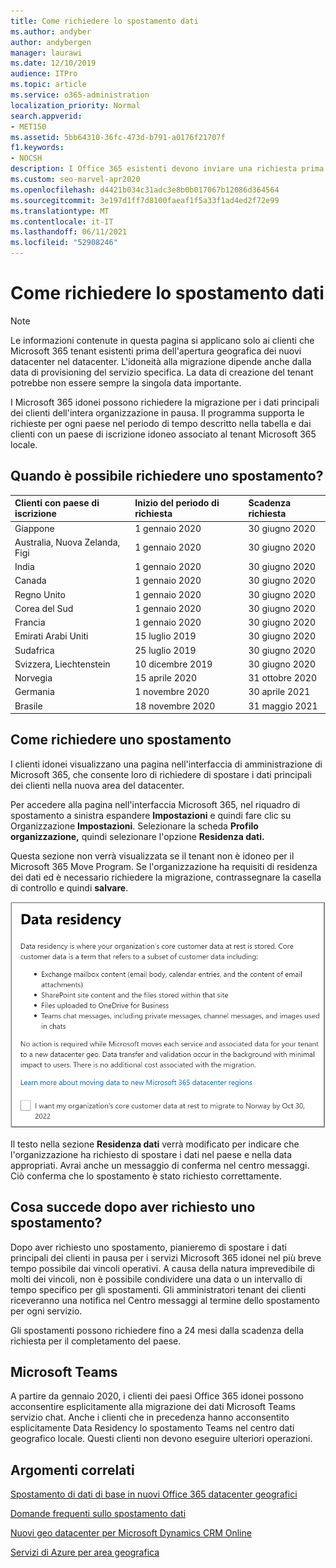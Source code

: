 ```yaml
---
title: Come richiedere lo spostamento dati
ms.author: andyber
author: andybergen
manager: laurawi
ms.date: 12/10/2019
audience: ITPro
ms.topic: article
ms.service: o365-administration
localization_priority: Normal
search.appverid:
- MET150
ms.assetid: 5bb64310-36fc-473d-b791-a0176f21707f
f1.keywords:
- NOCSH
description: I Office 365 esistenti devono inviare una richiesta prima della scadenza per il proprio paese per spostare i dati dei servizi Microsoft 365 nella nuova posizione geografica.
ms.custom: seo-marvel-apr2020
ms.openlocfilehash: d4421b034c31adc3e8b0b017067b12086d364564
ms.sourcegitcommit: 3e197d1ff7d8100faeaf1f5a33f1ad4ed2f72e99
ms.translationtype: MT
ms.contentlocale: it-IT
ms.lasthandoff: 06/11/2021
ms.locfileid: "52908246"
---
```

# <a name="how-to-request-your-data-move"></a>Come richiedere lo spostamento dati

> [!NOTE]
> Le informazioni contenute in questa pagina si applicano solo ai clienti che Microsoft 365 tenant esistenti prima dell'apertura geografica dei nuovi datacenter nel datacenter. L'idoneità alla migrazione dipende anche dalla data di provisioning del servizio specifica.  La data di creazione del tenant potrebbe non essere sempre la singola data importante.
  
I Microsoft 365 idonei possono richiedere la migrazione per i dati principali dei clienti dell'intera organizzazione in pausa.  Il programma supporta le richieste per ogni paese nel periodo di tempo descritto nella tabella e dai clienti con un paese di iscrizione idoneo associato al tenant Microsoft 365 locale.
  
## <a name="when-can-i-request-a-move"></a>Quando è possibile richiedere uno spostamento?

| Clienti con paese di iscrizione | Inizio del periodo di richiesta | Scadenza richiesta |
|:-----|:-----|:-----|
|Giappone  <br/> |1 gennaio 2020  <br/> |30 giugno 2020  <br/> |
|Australia, Nuova Zelanda, Figi  <br/> |1 gennaio 2020  <br/> |30 giugno 2020  <br/> |
|India  <br/> |1 gennaio 2020  <br/> |30 giugno 2020  <br/> |
|Canada  <br/> |1 gennaio 2020  <br/> |30 giugno 2020  <br/> |
|Regno Unito  <br/> |1 gennaio 2020  <br/> |30 giugno 2020  <br/> |
|Corea del Sud  <br/> |1 gennaio 2020  <br/> |30 giugno 2020  <br/> |
|Francia  <br/> |1 gennaio 2020  <br/> |30 giugno 2020  <br/> |
|Emirati Arabi Uniti  <br/> |15 luglio 2019  <br/> |30 giugno 2020  <br/> |
|Sudafrica  <br/> |25 luglio 2019  <br/> |30 giugno 2020  <br/> |
|Svizzera, Liechtenstein  <br/> |10 dicembre 2019  <br/> |30 giugno 2020  <br/> |
|Norvegia  <br/> |15 aprile 2020  <br/> |31 ottobre 2020  <br/> |
|Germania  <br/> |1 novembre 2020  <br/> |30 aprile 2021  <br/> |
|Brasile  <br/> |18 novembre 2020  <br/> |31 maggio 2021  <br/> |

## <a name="how-to-request-a-move"></a>Come richiedere uno spostamento

I clienti idonei visualizzano una pagina nell'interfaccia di amministrazione di Microsoft 365, che consente loro di richiedere di spostare i dati principali dei clienti nella nuova area del datacenter.  
  
Per accedere alla pagina nell'interfaccia Microsoft 365, nel riquadro di spostamento a sinistra espandere **Impostazioni** e quindi fare clic su Organizzazione **Impostazioni**.
Selezionare la scheda **Profilo organizzazione,** quindi selezionare l'opzione **Residenza dati.**
  
Questa sezione non verrà visualizzata se il tenant non è idoneo per il Microsoft 365 Move Program.  Se l'organizzazione ha requisiti di residenza dei dati ed è necessario richiedere la migrazione, contrassegnare la casella di controllo e quindi **salvare**.
  
![Schermata di operazione di consenso per il datacenter](../media/dataresidencyflyoutae.jpg)
  
Il testo nella sezione **Residenza dati**  verrà modificato per indicare che l'organizzazione ha richiesto di spostare i dati nel paese e nella data appropriati. Avrai anche un messaggio di conferma nel centro messaggi. Ciò conferma che lo spostamento è stato richiesto correttamente. 
  
## <a name="what-happens-after-requesting-a-move"></a>Cosa succede dopo aver richiesto uno spostamento?

Dopo aver richiesto uno spostamento, pianieremo di spostare i dati principali dei clienti in pausa per i servizi Microsoft 365 idonei nel più breve tempo possibile dai vincoli operativi. A causa della natura imprevedibile di molti dei vincoli, non è possibile condividere una data o un intervallo di tempo specifico per gli spostamenti. Gli amministratori tenant dei clienti riceveranno una notifica nel Centro messaggi al termine dello spostamento per ogni servizio.
  
Gli spostamenti possono richiedere fino a 24 mesi dalla scadenza della richiesta per il completamento del paese.
  
## <a name="microsoft-teams"></a>Microsoft Teams

A partire da gennaio 2020, i clienti dei paesi Office 365 idonei possono acconsentire esplicitamente alla migrazione dei dati Microsoft Teams servizio chat.  Anche i clienti che in precedenza hanno acconsentito esplicitamente Data Residency lo spostamento Teams nel centro dati geografico locale.  Questi clienti non devono eseguire ulteriori operazioni.

## <a name="related-topics"></a>Argomenti correlati

[Spostamento di dati di base in nuovi Office 365 datacenter geografici](moving-data-to-new-datacenter-geos.md)

[Domande frequenti sullo spostamento dati](data-move-faq.yml)

[Nuovi geo datacenter per Microsoft Dynamics CRM Online](/power-platform/admin/new-datacenter-regions)
  
[Servizi di Azure per area geografica](https://azure.microsoft.com/regions/)
